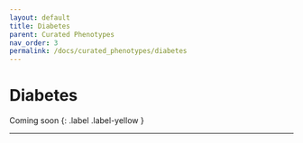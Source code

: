 ```yaml
---
layout: default
title: Diabetes
parent: Curated Phenotypes
nav_order: 3
permalink: /docs/curated_phenotypes/diabetes
---
```


# Diabetes

Coming soon
{: .label .label-yellow }

---

